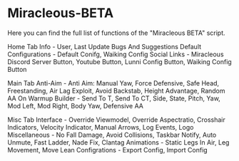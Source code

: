 # Miracleous-BETA
Here you can find the full list of functions of the "Miracleous BETA" script.

Home Tab
Info - User, Last Update
Bugs And Suggestions
Default Configurations - Default Conifg, Waiking Config
Social Links - Miracleous Discord Server Button, Youtube Button, Lunni Config Button, Waiking Config Button

Main Tab
Anti-Aim - Anti Aim: Manual Yaw, Force Defensive, Safe Head, Freestanding, Air Lag Exploit, Avoid Backstab, Height Advantage, Random AA On Warmup
Builder -  Send To T, Send To CT, Side, State, Pitch, Yaw, Mod Left, Mod Right, Body Yaw, Defensive AA

Misc Tab
Interface - Override Viewmodel, Override Aspectratio, Crosshair Indicators, Velocity Indicator, Manual Arrows, Log Events, Logo
Miscellaneous - No Fall Damage, Avoid Collisions, Taskbar Notify, Auto Unmute, Fast Ladder, Nade Fix, Clantag
Animations - Static Legs In Air, Leg Movement, Move Lean
Configrations - Export Config, Import Config
